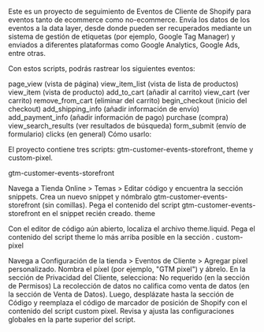 Este es un proyecto de seguimiento de Eventos de Cliente de Shopify para eventos tanto de ecommerce como no-ecommerce.
Envía los datos de los eventos a la data layer, desde donde pueden ser recuperados mediante un sistema de gestión de etiquetas (por ejemplo, Google Tag Manager) y enviados a diferentes plataformas como Google Analytics, Google Ads, entre otras.

Con estos scripts, podrás rastrear los siguientes eventos:

page_view (vista de página)
view_item_list (vista de lista de productos)
view_item (vista de producto)
add_to_cart (añadir al carrito)
view_cart (ver carrito)
remove_from_cart (eliminar del carrito)
begin_checkout (inicio del checkout)
add_shipping_info (añadir información de envío)
add_payment_info (añadir información de pago)
purchase (compra)
view_search_results (ver resultados de búsqueda)
form_submit (envío de formulario)
clicks (en general)
Cómo usarlo:

El proyecto contiene tres scripts: gtm-customer-events-storefront, theme y custom-pixel.

gtm-customer-events-storefront

Navega a Tienda Online > Temas > Editar código y encuentra la sección snippets.
Crea un nuevo snippet y nómbralo gtm-customer-events-storefront (sin comillas).
Pega el contenido del script gtm-customer-events-storefront en el snippet recién creado.
theme

Con el editor de código aún abierto, localiza el archivo theme.liquid.
Pega el contenido del script theme lo más arriba posible en la sección <head>.
custom-pixel

Navega a Configuración de la tienda > Eventos de Cliente > Agregar píxel personalizado.
Nombra el píxel (por ejemplo, "GTM pixel") y ábrelo.
En la sección de Privacidad del Cliente, selecciona:
No requerido (en la sección de Permisos)
La recolección de datos no califica como venta de datos (en la sección de Venta de Datos).
Luego, desplázate hasta la sección de Código y reemplaza el código de marcador de posición de Shopify con el contenido del script custom pixel.
Revisa y ajusta las configuraciones globales en la parte superior del script.
